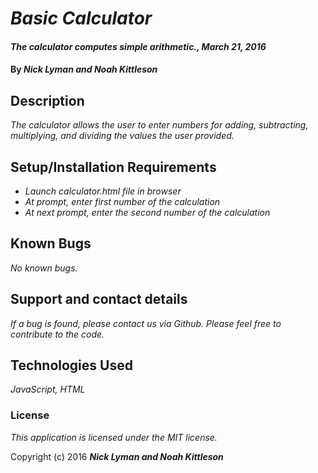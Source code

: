 # _Basic Calculator_

#### _The calculator computes simple arithmetic., March 21, 2016_

#### By _**Nick Lyman and Noah Kittleson**_

## Description

_The calculator allows the user to enter numbers for adding, subtracting, multiplying, and dividing the values the user provided._

## Setup/Installation Requirements

* _Launch calculator.html file in browser_
* _At prompt, enter first number of the calculation_
* _At next prompt, enter the second number of the calculation_

## Known Bugs

_No known bugs._

## Support and contact details

_If a bug is found, please contact us via Github.  Please feel free to contribute to the code._

## Technologies Used

_JavaScript, HTML_

### License

*This application is licensed under the MIT license.*

Copyright (c) 2016 **_Nick Lyman and Noah Kittleson_**

